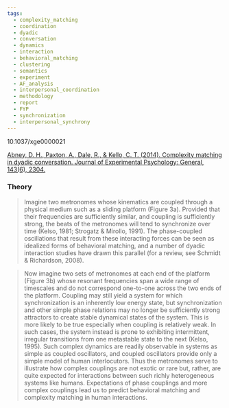 ```yaml
---
tags:
  - complexity_matching
  - coordination
  - dyadic
  - conversation
  - dynamics
  - interaction
  - behavioral_matching
  - clustering
  - semantics
  - experiment
  - AF_analysis
  - interpersonal_coordination
  - methodology
  - report
  - FYP
  - synchronization
  - interpersonal_synchrony
---
```

10.1037/xge0000021

[Abney, D. H., Paxton, A., Dale, R., & Kello, C. T. (2014). Complexity matching in dyadic conversation. Journal of Experimental Psychology: General, 143(6), 2304.](http://cogmech.ucmerced.edu/pubs/AbneyETAL2014-jepg.pdf#page=7.24)

### Theory

> Imagine two metronomes whose kinematics are coupled through a physical medium such as a sliding platform (Figure 3a). Provided that their frequencies are sufficiently similar, and coupling is sufficiently strong, the beats of the metronomes will tend to synchronize over time (Kelso, 1981; Strogatz & Mirollo, 1991). The phase-coupled oscillations that result from these interacting forces can be seen as idealized forms of behavioral matching, and a number of dyadic interaction studies have drawn this parallel (for a review, see Schmidt & Richardson, 2008).

>Now imagine two sets of metronomes at each end of the platform (Figure 3b) whose resonant frequencies span a wide range of timescales and do not correspond one-to-one across the two ends of the platform. Coupling may still yield a system for which synchronization is an inherently low energy state, but synchronization and other simple phase relations may no longer be sufficiently strong attractors to create stable dynamical states of the system. This is more likely to be true especially when coupling is relatively weak. In such cases, the system instead is prone to exhibiting intermittent, irregular transitions from one metastable state to the next (Kelso, 1995). Such complex dynamics are readily observable in systems as simple as coupled oscillators, and coupled oscillators provide only a simple model of human interlocutors. Thus the metronomes serve to illustrate how complex couplings are not exotic or rare but, rather, are quite expected for interactions between such richly heterogeneous systems like humans. Expectations of phase couplings and more complex couplings lead us to predict behavioral matching and complexity matching in human interactions.